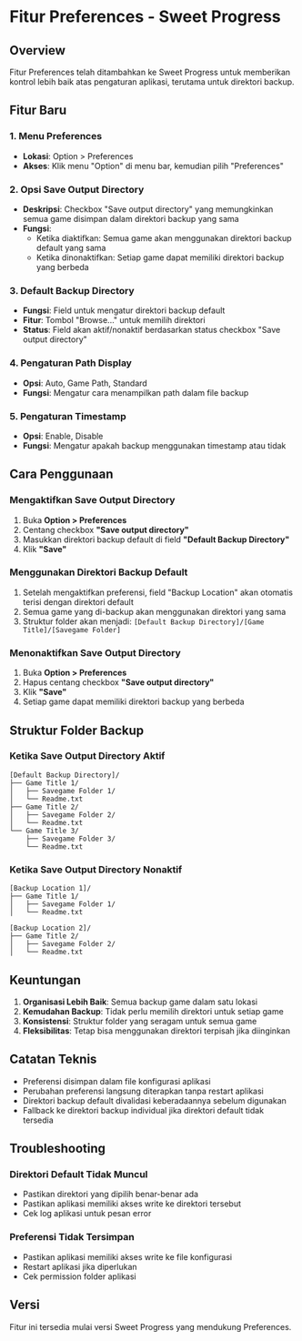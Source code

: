 # Fitur Preferences - Sweet Progress

## Overview
Fitur Preferences telah ditambahkan ke Sweet Progress untuk memberikan kontrol lebih baik atas pengaturan aplikasi, terutama untuk direktori backup.

## Fitur Baru

### 1. Menu Preferences
- **Lokasi**: Option > Preferences
- **Akses**: Klik menu "Option" di menu bar, kemudian pilih "Preferences"

### 2. Opsi Save Output Directory
- **Deskripsi**: Checkbox "Save output directory" yang memungkinkan semua game disimpan dalam direktori backup yang sama
- **Fungsi**: 
  - Ketika diaktifkan: Semua game akan menggunakan direktori backup default yang sama
  - Ketika dinonaktifkan: Setiap game dapat memiliki direktori backup yang berbeda

### 3. Default Backup Directory
- **Fungsi**: Field untuk mengatur direktori backup default
- **Fitur**: Tombol "Browse..." untuk memilih direktori
- **Status**: Field akan aktif/nonaktif berdasarkan status checkbox "Save output directory"

### 4. Pengaturan Path Display
- **Opsi**: Auto, Game Path, Standard
- **Fungsi**: Mengatur cara menampilkan path dalam file backup

### 5. Pengaturan Timestamp
- **Opsi**: Enable, Disable
- **Fungsi**: Mengatur apakah backup menggunakan timestamp atau tidak

## Cara Penggunaan

### Mengaktifkan Save Output Directory
1. Buka **Option > Preferences**
2. Centang checkbox **"Save output directory"**
3. Masukkan direktori backup default di field **"Default Backup Directory"**
4. Klik **"Save"**

### Menggunakan Direktori Backup Default
1. Setelah mengaktifkan preferensi, field "Backup Location" akan otomatis terisi dengan direktori default
2. Semua game yang di-backup akan menggunakan direktori yang sama
3. Struktur folder akan menjadi: `[Default Backup Directory]/[Game Title]/[Savegame Folder]`

### Menonaktifkan Save Output Directory
1. Buka **Option > Preferences**
2. Hapus centang checkbox **"Save output directory"**
3. Klik **"Save"**
4. Setiap game dapat memiliki direktori backup yang berbeda

## Struktur Folder Backup

### Ketika Save Output Directory Aktif
```
[Default Backup Directory]/
├── Game Title 1/
│   ├── Savegame Folder 1/
│   └── Readme.txt
├── Game Title 2/
│   ├── Savegame Folder 2/
│   └── Readme.txt
└── Game Title 3/
    ├── Savegame Folder 3/
    └── Readme.txt
```

### Ketika Save Output Directory Nonaktif
```
[Backup Location 1]/
├── Game Title 1/
│   ├── Savegame Folder 1/
│   └── Readme.txt

[Backup Location 2]/
├── Game Title 2/
│   ├── Savegame Folder 2/
│   └── Readme.txt
```

## Keuntungan

1. **Organisasi Lebih Baik**: Semua backup game dalam satu lokasi
2. **Kemudahan Backup**: Tidak perlu memilih direktori untuk setiap game
3. **Konsistensi**: Struktur folder yang seragam untuk semua game
4. **Fleksibilitas**: Tetap bisa menggunakan direktori terpisah jika diinginkan

## Catatan Teknis

- Preferensi disimpan dalam file konfigurasi aplikasi
- Perubahan preferensi langsung diterapkan tanpa restart aplikasi
- Direktori backup default divalidasi keberadaannya sebelum digunakan
- Fallback ke direktori backup individual jika direktori default tidak tersedia

## Troubleshooting

### Direktori Default Tidak Muncul
- Pastikan direktori yang dipilih benar-benar ada
- Pastikan aplikasi memiliki akses write ke direktori tersebut
- Cek log aplikasi untuk pesan error

### Preferensi Tidak Tersimpan
- Pastikan aplikasi memiliki akses write ke file konfigurasi
- Restart aplikasi jika diperlukan
- Cek permission folder aplikasi

## Versi
Fitur ini tersedia mulai versi Sweet Progress yang mendukung Preferences.

